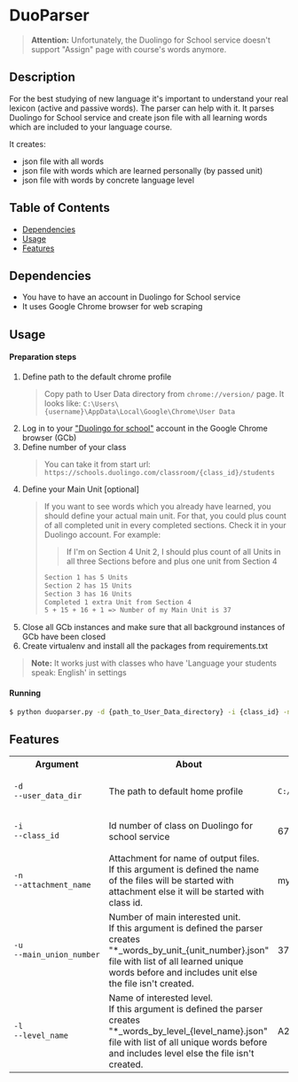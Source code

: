 <!-- PARS MAP:

1. INFORMATION

- UNIT NUMBER:
<section class="* KF0CX"> -> <header class="_3LsiE"> -> <div class="_2Z-Z4">
-> <h1 class="_3O98c _3Dmrr"> UNIT NUMBER </h1>


- COUNT OF WORDS:
<section class="* KF0CX"> -> <header class="_3LsiE"> -> <div class="_2Z-Z4">
-> <div class="_LXXG"> -> <div class="_2HCj4"> -> <div class="CAqAL">
-> <span class="_2ljv2">COUNT OF WORDS IN UNIT</span>

|
v
IF COUNT OF WORDS NOT 0
|
v

2. PRESS SHOW MORE BUTTON [OPTIONAL]
<div class="_2i_uN"> -> <div> -> <button class="_34v50 _275sd _1ZefG kRgiM">
-> <span class="_13HXc">

3. TAKE WORDS
<div class="_2i_uN"> -> <div> -> <div class="_3ewMG"> -> <div class="usJBg _1dAI3">
-> <div class="_3D4G0"> -> <p class="_2EAoP _2HH61">WORDS </p> -->


# DuoParser

> **Attention:**
Unfortunately, the Duolingo for School service doesn't support "Assign" page with course's words anymore.

## Description

For the best studying of new language it's important to understand your real lexicon (active and passive words). The parser can help with it. It parses Duolingo for School service and create json file with all learning words which are included to your language course.


It creates:
- json file with all words
- json file with words which are learned personally (by passed unit)
- json file with words by concrete language level


## Table of Contents

- [Dependencies](#dependencies)
- [Usage](#usage)
- [Features](#features)

## Dependencies

- You have to have an account in Duolingo for School service
- It uses Google Chrome browser for web scraping

## Usage

#### Preparation steps

1. Define path to the default chrome profile
    > Copy path to User Data directory from `chrome://version/` page. It looks like:
    `C:\Users\{username}\AppData\Local\Google\Chrome\User Data`
1. Log in to your ["Duolingo for school"](https://schools.duolingo.com/login) account in the Google Chrome browser (GCb)
1. Define number of your class
    > You can take it from start url:
    `https://schools.duolingo.com/classroom/{class_id}/students`
1. Define your Main Unit [optional]
    > If you want to see words which you already have learned, you should define your actual main unit. For that, you could plus count of all completed unit in every completed sections. Check it in your Duolingo account. For example:
    >> If I'm on Section 4 Unit 2, I should plus count of all Units in all three Sections before and plus one unit from Section 4
    > ```bash
    > Section 1 has 5 Units
    > Section 2 has 15 Units
    > Section 3 has 16 Units
    > Completed 1 extra Unit from Section 4
    > 5 + 15 + 16 + 1 => Number of my Main Unit is 37
    > ```
1. Close all GCb instances and make sure that all background instances of GCb have been closed
1. Create virtualenv and install all the packages from requirements.txt

> **Note:**
It works just with classes who have 'Language your students speak: English' in settings

#### Running
``` bash
$ python duoparser.py -d {path_to_User_Data_directory} -i {class_id} -n[optional] {custom_attach} -u[optional] {number_of_union} -l[optional] {name_of_level}
```

## Features

<table>
<tr>
    <th>Argument</th>
    <th>About</th>
    <th>Example</th>
    <th>Optional</th>
</tr>
<tr>
<td>

```bash
-d
--user_data_dir
```

</td>
<td>The path to default home profile</td>
<td style="max-width: 300px;">

```bash
C:/Users/{username}/AppData/Local/Google/Chrome/User\ Data
```

</td>
<td>No</td>
</tr>
<tr>
<td>

```bash
-i
--class_id
```

</td>
<td>Id number of class on Duolingo for school service</td>
<td>6731731</td>
<td>No</td>
</tr>
<tr>
<td>

```bash
-n
--attachment_name
```

</td>
<td>
Attachment for name of output files.<br>
If this argument is defined the name of the files will be
started with attachment else it will be started with class id.
</td>
<td>my_attachment</td>
<td>Yes</td>
</tr>
<tr>
<td>

```bash
-u
--main_union_number
```

</td>
<td>
Number of main interested unit.<br>
If this argument is defined the parser creates
"*_words_by_unit_{unit_number}.json" file with
list of all learned unique words before and
includes unit else the file isn't created.
</td>
<td>37</td>
<td>Yes</td>
</tr>
<tr>
<td>

```bash
-l
--level_name
```

</td>
<td>
Name of interested level.<br>
If this argument is defined the parser creates
"*_words_by_level_{level_name}.json" file with
list of all unique words before and includes level
else the file isn't created.
</td>
<td>A2</td>
<td>Yes</td>
</tr>
</table>
